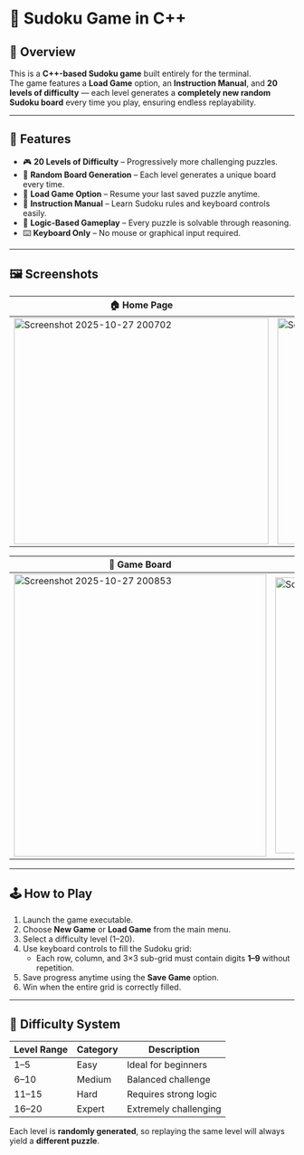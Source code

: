 # 🧩 Sudoku Game in C++

## 📘 Overview
This is a **C++-based Sudoku game** built entirely for the terminal.  
The game features a **Load Game** option, an **Instruction Manual**, and **20 levels of difficulty** — each level generates a **completely new random Sudoku board** every time you play, ensuring endless replayability.

---

## 🎯 Features
- 🎮 **20 Levels of Difficulty** – Progressively more challenging puzzles.  
- 🔁 **Random Board Generation** – Each level generates a unique board every time.  
- 💾 **Load Game Option** – Resume your last saved puzzle anytime.  
- 📖 **Instruction Manual** – Learn Sudoku rules and keyboard controls easily.  
- 🧠 **Logic-Based Gameplay** – Every puzzle is solvable through reasoning.  
- ⌨️ **Keyboard Only** – No mouse or graphical input required.  

---

## 🖼️ Screenshots

| 🏠 Home Page | 📊 Levels Page |
|---------------|----------------|
| <img width="450" height="400" alt="Screenshot 2025-10-27 200702" src="https://github.com/user-attachments/assets/d1eada60-7082-4f90-8600-802ffe5680ca" /> | <img width="500" height="400" alt="Screenshot 2025-10-27 200723" src="https://github.com/user-attachments/assets/850fcca0-55a4-4f62-8ef6-4b09652de920" /> |

| 🎲 Game Board | 📖 Saving Option |
|----------------|----------------------|
| <img width="446" height="500" alt="Screenshot 2025-10-27 200853" src="https://github.com/user-attachments/assets/b3fec59d-4a36-4494-9c63-75921cfb13eb" /> | <img width="768" height="488" alt="Screenshot 2025-10-27 201041" src="https://github.com/user-attachments/assets/62b26e45-14a0-4d4b-be71-979a1c19b335" /> |

---

## 🕹️ How to Play
1. Launch the game executable.
2. Choose **New Game** or **Load Game** from the main menu.
3. Select a difficulty level (1–20).
4. Use keyboard controls to fill the Sudoku grid:
   - Each row, column, and 3×3 sub-grid must contain digits **1–9** without repetition.
5. Save progress anytime using the **Save Game** option.
6. Win when the entire grid is correctly filled.

---

## 🧠 Difficulty System
| Level Range | Category | Description |
|--------------|-----------|-------------|
| 1–5 | Easy | Ideal for beginners |
| 6–10 | Medium | Balanced challenge |
| 11–15 | Hard | Requires strong logic |
| 16–20 | Expert | Extremely challenging |

Each level is **randomly generated**, so replaying the same level will always yield a **different puzzle**.

